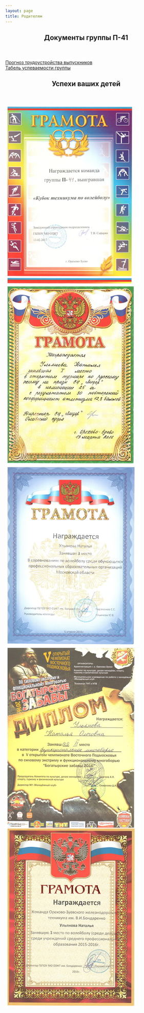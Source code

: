 ```yaml
---
layout: page
title: Родителям
---
```

<section>
<header class="major">
	<h2>Документы группы П-41</h2>
</header>
<dl>
	<dt><a href="/par/prognoz_trudoustrojstva_vypusknikov_2016.pdf"> Прогноз трудоустройства выпускников</a></dt>
	<dt><a href="/par/tabel_uspevaemosti_gruppy_p-41.pdf"> Табель успеваемости группы</a></dt>
</dl>
</section>
<section>
<header class="major">
	<h2>Успехи ваших детей</h2>
</header>
	<div class="posts">
		<article>
			<a href="/par/kubok_texnikuma_po_volejbolu.jpg" target="_blank" class="image"><img src="/par/pix/kubok_texnikuma_po_volejbolu.jpg" alt="Кубок техникума по волейболу" /></a>
		</article>
		<article>
			<a href="/par/gramotaulyanova1.jpg" target="_blank" class="image"><img src="/par/pix/gramotaulyanova1.jpg" alt="Ульянова Наталья" /></a>
		</article>
		<article>
			<a href="/par/gramotaulyanova2.jpg" target="_blank" class="image"><img src="/par/pix/gramotaulyanova2.jpg" alt="Ульянова Наталья" /></a>
		</article>
		<article>
			<a href="/par/gramotaulyanova3.jpg" target="_blank" class="image"><img src="/par/pix/gramotaulyanova3.jpg" alt="Ульянова Наталья" /></a>
		</article>
		<article>
			<a href="/par/gramotaulyanova4.jpg" target="_blank" class="image"><img src="/par/pix/gramotaulyanova4.jpg" alt="Ульянова Наталья" /></a>
		</article>
	</div>
	
</section>